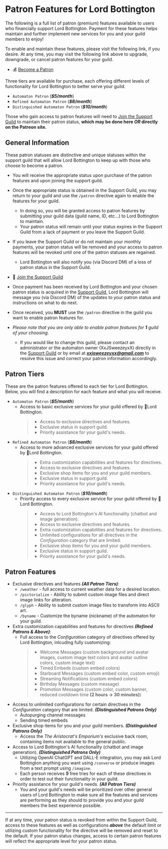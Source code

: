 # Patron Features for Lord Bottington

The following is a full list of patron (premium) features available to users who financially support Lord Bottington. Payment for these features helps maintain and further implement new services for you and your guild members to enjoy!

To enable and maintain these features, please visit the following link, if you desire. At any time, you may visit the following link above to upgrade, downgrade, or cancel patron features for your guild.
+ 💰 [Become a Patron](https://www.patreon.com/LordBottington)

Three tiers are available for purchase, each offering different levels of functionality for Lord Bottington to better serve your guild.
+ `Automaton Patron` (***$5/month***)
+ `Refined Automaton Patron` (***$8/month***)
+ `Distinguished Automaton Patron` (***$10/month***)

Those who gain access to patron features will need to [Join the Support Guild](https://discord.gg/4P6ApdPAF7) to maintain their patron status, **which may be done here *OR* directly on the Patreon site.**

## General Information
These patron statuses are distinctive and unique statuses within the support guild that will allow Lord Bottington to keep up with those who choose to become a patron.
+ You will receive the appropriate status upon purchase of the patron features and upon joining the support guild.
+ Once the appropriate status is obtained in the Support Guild, you may return to your guild and use the `/patron` directive again to enable the features for your guild.
  - In doing so, you will be granted access to patron features by submitting your guild data (guild name, ID, etc...) to Lord Bottington to maintain.
  - Your patron status will remain until your status expires in the Support Guild from a lack of payment or you leave the Support Guild.
+ If you leave the Support Guild or do not maintain your monthly payments, your patron status will be removed and your access to patron features will be revoked until one of the patron statuses are regained.
  - Lord Bottington will also notify you (via Discord DM) of a loss of patron status in the Support Guild.
+ 🎩 [Join the Support Guild](https://discord.gg/4P6ApdPAF7)

+ Once payment has been received by Lord Bottington and your chosen patron status is acquired in the [Support Guild](https://discord.gg/4P6ApdPAF7), Lord Bottington will message you (via Discord DM) of the updates to your patron status and instructions on what to do next.
+ Once received, you **MUST** use the `/patron` directive in the guild you want to enable patron features for.
+ *Please note that you are only able to enable patron features for **1** guild of your choosing.*
  - If you would like to change this guild, please contact an administrator or the automaton owner (XxJSweezeyxX) directly in the [Support Guild](https://discord.gg/4P6ApdPAF7) or by email at ***xxjsweezeyxx@gmail.com*** to resolve this issue and correct your patron information accordingly.

## Patron Tiers

These are the patron features offered to each tier for Lord Bottington. Below, you will find a description for each feature and what you will receive.

+ `Automaton Patron` (***$5/month***)
  - Access to basic exclusive services for your guild offered by 🎩Lord Bottington.
    > - Access to exclusive directives and features.
    > - Exclusive status in support guild.
    > - Priority assistance for your guild's needs.
+ `Refined Automaton Patron` (***$8/month***)
  - Access to more advanced exclusive services for your guild offered by 🎩Lord Bottington.
    > - Extra customization capabilities and features for directives.
    > - Access to exclusive directives and features.
    > - Exclusive shop items for you and your guild members.
    > - Exclusive status in support guild.
    > - Priority assistance for your guild's needs.
+ `Distinguished Automaton Patron` (***$10/month***)
  - Priority access to every exclusive service for your guild offered by 🎩Lord Bottington.
    > - Access to Lord Bottington's AI functionality (chatbot and image generation).
    > - Access to exclusive directives and features.
    > - Extra customization capabilities and features for directives.
    > - Unlimited configurations for all directives in the *Configuration* category that are limited.
    > - Exclusive shop items for you and your guild members.
    > - Exclusive status in support guild.
    > - Priority assistance for your guild's needs.

## Patron Features
+ Exclusive directives and features ***(All Patron Tiers)***:
  - `/weather` - full access to current weather data for a desired location.
  - `/pictorialize` - Ability to submit custom image files and direct image links for alteration.
  - `/glyph` - Ability to submit custom image files to transform into ASCII art.
  - `/byname` - Customize the byname (nickname) of the automaton for your guild.
+ Extra customization capabilities and features for directives ***(Refined Patrons & Above)***:
  - Full access to the *Configuration* category of directives offered by Lord Bottington, inlcuding fully customizing:
      > + Welcome Messages (custom background and avatar images, custom image text colors and avatar outline colors, custom image text)
      > + Timed Embeds (custom embed colors)
      > + Starboard Messages (custom embed color, custom emoji)
      > + Streaming Notifications (custom embed colors)
      > + Birthday Messages (custom message)
      > + Promotion Messages (custom color, custom banner, reduced cooldown time **(2 hours -> 30 minutes)**)
+ Access to unlimited configurations for certain directives in the *Configuration* category that are limited. ***(Distinguished Patrons Only)***
  - Autopurging channel messages
  - Sending timed embeds
+ Exclusive shop items for you and your guild members. ***(Distinguished Patrons Only)***
  - Access the *The Aristocrat's Emporium's* exclusive back room, containing items not available to the general public.
+ Access to Lord Bottington's AI functionality (chatbot and image generation). ***(Distinguished Patrons Only)***
  - Utilizing OpenAI ChatGPT and DALL-E integration, you may ask Lord Bottington anything you want using `/converse` or produce images from a text prompt using `/imagine`.
  - Each person receives ***5*** free tries for each of these directives in order to test out their functionality in your guild.
+ Priority assistance for your guild's needs. ***(All Patron Tiers)***
  - You and your guild's needs will be prioritized over other general users of Lord Bottington to make sure all the features and services are performing as they should to provide you and your guild members the best experience possible.
___
If at any time, your patron status is revoked from within the Support Guild, access to these features as well as configurations ***above*** the default limit or utilizing custom functionality for the directive will be removed and reset to the default. If your patron status changes, access to certain patron features will reflect the appropriate level for your patron status.
